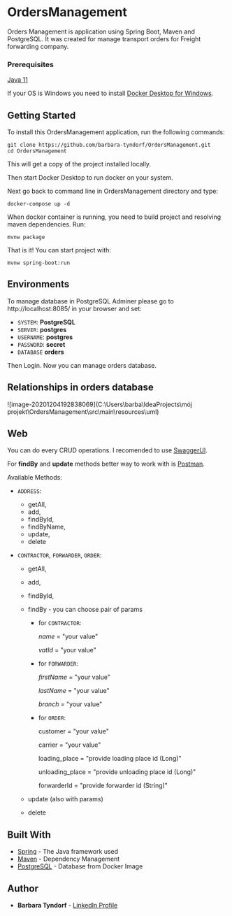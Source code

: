# OrdersManagement

Orders Management is application using Spring Boot, Maven and PostgreSQL. It was created for manage transport orders for Freight forwarding company.

### Prerequisites

[Java 11](https://adoptopenjdk.net/)

If your OS is Windows you need to install [Docker Desktop for Windows](https://docs.docker.com/docker-for-windows/install-windows-home/).


## Getting Started

To install this OrdersManagement application, run the following commands:

```
git clone https://github.com/barbara-tyndorf/OrdersManagement.git
cd OrdersManagement
```

This will get a copy of the project installed locally.

Then start Docker Desktop to run docker on your system.

Next go back to command line in OrdersManagement directory and type:

```
docker-compose up -d
```

When docker container is running, you need to build project and resolving maven dependencies. Run:

```
mvnw package
```

That is it! You can start project with:

```
mvnw spring-boot:run
```

## Environments

To manage database in PostgreSQL Adminer please go to http://localhost:8085/ in your browser and set:

- `SYSTEM`: **PostgreSQL**
- `SERVER`: **postgres**
- `USERNAME`: **postgres**
- `PASSWORD`: **secret**
- `DATABASE` **orders**

Then Login. Now you can manage orders database.

## Relationships in orders database

![image-20201204192838069](C:\Users\barba\IdeaProjects\mój projekt\OrdersManagement\src\main\resources\uml)

## Web

You can do every CRUD operations. I recomended to use [SwaggerUI](http://localhost:8080/swagger-ui.html#/).

For **findBy** and **update** methods better way to work with is  [Postman](https://www.postman.com/downloads/).



Available Methods:

- `ADDRESS`:

  - getAll,
  - add,
  - findById,
  - findByName,
  - update,
  - delete

- `CONTRACTOR`, `FORWARDER`, `ORDER`:

  - getAll,

  - add,

  - findById,

  - findBy - you can choose pair of params

    - for `CONTRACTOR`:

      *name* = "your value"

      *vatId* = "your value"

    - for `FORWARDER`:

      *firstName* = "your value" 

      *lastName* = "your value"

      *branch* = "your value"

    - for `ORDER`:

      customer = "your value" 

      carrier = "your value"

      loading_place = "provide loading place id (Long)"

      unloading_place = "provide unloading place id (Long)"

      forwarderId = "provide forwarder id (String)"

  - update (also with params)

  - delete

## Built With

- [Spring](https://start.spring.io/) - The Java framework used
- [Maven](https://maven.apache.org/) - Dependency Management
- [PostgreSQL](https://hub.docker.com/_/postgres) - Database from Docker Image

## Author

- **Barbara Tyndorf** - [LinkedIn Profile](https://www.linkedin.com/in/barbara-tyndorf/)